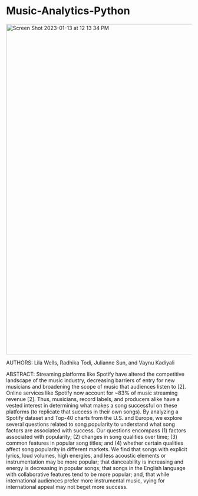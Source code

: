 # Music-Analytics-Python

<img width="896" alt="Screen Shot 2023-01-13 at 12 13 34 PM" src="https://user-images.githubusercontent.com/101524157/212390698-2f8b55c0-9ba6-44e6-80e4-633160ffd0bf.png">

AUTHORS: Lila Wells, Radhika Todi, Julianne Sun, and Vaynu Kadiyali

ABSTRACT: Streaming platforms like Spotify have altered the competitive landscape of the music industry, decreasing barriers of entry for new musicians and broadening the scope of music that audiences listen to [2]. Online services like Spotify now account for ~83% of music streaming revenue [2]. Thus, musicians, record labels, and producers alike have a vested interest in determining what makes a song successful on these platforms (to replicate that success in their own songs). By analyzing a Spotify dataset and Top-40 charts from the U.S. and Europe, we explore several questions related to song popularity to understand what song factors are associated with success. Our questions encompass (1) factors associated with popularity; (2) changes in song qualities over time; (3) common features in popular song titles; and (4) whether certain qualities affect song popularity in different markets. We find that songs with explicit lyrics, loud volumes, high energies, and less acoustic elements or instrumentation may be more popular; that danceability is increasing and energy is decreasing in popular songs; that songs in the English language with collaborative features tend to be more popular; and, that while international audiences prefer more instrumental music, vying for international appeal may not beget more success.

